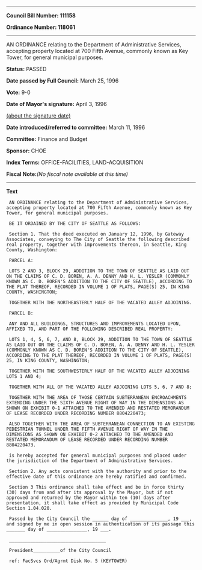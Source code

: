 

********

**Council Bill Number: 111158**
   
**Ordinance Number: 118061**
********

 AN ORDINANCE relating to the Department of Administrative Services, accepting property located at 700 Fifth Avenue, commonly known as Key Tower, for general municipal purposes.

**Status:** PASSED
   
**Date passed by Full Council:** March 25, 1996
   
**Vote:** 9-0
   
**Date of Mayor's signature:** April 3, 1996
   
[(about the signature date)](/~public/approvaldate.htm)
   
   
   
**Date introduced/referred to committee:** March 11, 1996
   
**Committee:** Finance and Budget
   
**Sponsor:** CHOE
   
   
**Index Terms:** OFFICE-FACILITIES, LAND-ACQUISITION

**Fiscal Note:**_(No fiscal note available at this time)_

********

**Text**
   
```
 AN ORDINANCE relating to the Department of Administrative Services, accepting property located at 700 Fifth Avenue, commonly known as Key Tower, for general municipal purposes.

 BE IT ORDAINED BY THE CITY OF SEATTLE AS FOLLOWS:

 Section 1. That the deed executed on January 12, 1996, by Gateway Associates, conveying to The City of Seattle the following described real property, together with improvements thereon, in Seattle, King County, Washington:

 PARCEL A:

 LOTS 2 AND 3, BLOCK 29, ADDITION TO THE TOWN OF SEATTLE AS LAID OUT ON THE CLAIMS OF C. D. BOREN, A. A. DENNY AND H. L. YESLER (COMMONLY KNOWN AS C. D. BOREN'S ADDITION TO THE CITY OF SEATTLE), ACCORDING TO THE PLAT THEREOF, RECORDED IN VOLUME 1 OF PLATS, PAGE(S) 25, IN KING COUNTY, WASHINGTON;

 TOGETHER WITH THE NORTHEASTERLY HALF OF THE VACATED ALLEY ADJOINING.

 PARCEL B:

 ANY AND ALL BUILDINGS, STRUCTURES AND IMPROVEMENTS LOCATED UPON, AFFIXED TO, AND PART OF THE FOLLOWING DESCRIBED REAL PROPERTY:

 LOTS 1, 4, 5, 6, 7, AND 8, BLOCK 29, ADDITION TO THE TOWN OF SEATTLE AS LAID OUT ON THE CLAIMS OF C. D. BOREN, A. A. DENNY AND H. L. YESLER (COMMONLY KNOWN AS C. D. BOREN'S ADDITION TO THE CITY OF SEATTLE), ACCORDING TO THE PLAT THEREOF, RECORDED IN VOLUME 1 OF PLATS, PAGE(S) 25, IN KING COUNTY, WASHINGTON;

 TOGETHER WITH THE SOUTHWESTERLY HALF OF THE VACATED ALLEY ADJOINING LOTS 1 AND 4;

 TOGETHER WITH ALL OF THE VACATED ALLEY ADJOINING LOTS 5, 6, 7 AND 8;

 TOGETHER WITH THE AREA OF THOSE CERTAIN SUBTERRANEAN ENCROACHMENTS EXTENDING UNDER THE SIXTH AVENUE RIGHT OF WAY IN THE DIMENSIONS AS SHOWN ON EXHIBIT 0-1 ATTACHED TO THE AMENDED AND RESTATED MEMORANDUM OF LEASE RECORDED UNDER RECORDING NUMBER 8804220473;

 ALSO TOGETHER WITH THE AREA OF SUBTERRANEAN CONNECTION TO AN EXISTING PEDESTRIAN TUNNEL UNDER THE FIFTH AVENUE RIGHT OF WAY IN THE DIMENSIONS AS SHOWN ON EXHIBIT 0-2 ATTACHED TO THE AMENDED AND RESTATED MEMORANDUM OF LEASE RECORDED UNDER RECORDING NUMBER 8804220473.

 is hereby accepted for general municipal purposes and placed under the jurisdiction of the Department of Administrative Services.

 Section 2. Any acts consistent with the authority and prior to the effective date of this ordinance are hereby ratified and confirmed.

 Section 3 This ordinance shall take effect and be in force thirty (30) days from and after its approval by the Mayor, but if not approved and returned by the Mayor within ten (10) days after presentation, it shall take effect as provided by Municipal Code Section 1.04.020.

 Passed by the City Council the ______ day of ______________, 19 ___, and signed by me in open session in authentication of its passage this _______ day of _______________, 19 ___.

 ____________________________________

 President__________of the City Council

 ref: FacSvcs Ord/Agrmt Disk No. 5 (KEYTOWER)

```
